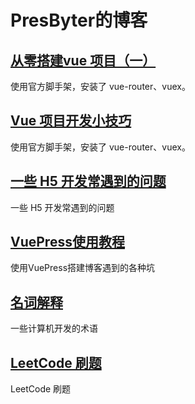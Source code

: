 <!-- ---
sidebar: auto
--- -->
# PresByter的博客

## [从零搭建vue 项目（一）](/blog/vuebuild01.md)
<!-- 2019-10-12 -->
使用官方脚手架，安装了 vue-router、vuex。

## [Vue 项目开发小技巧](/blog/vuedevtrick.md)
<!-- 2019-10-15 -->
使用官方脚手架，安装了 vue-router、vuex。

## [一些 H5 开发常遇到的问题](/blog/h5.md)
<!-- 2019-10-12 -->
一些 H5 开发常遇到的问题

## [VuePress使用教程](/blog/vuepress.md)
<!-- 2019-10-10 -->
使用VuePress搭建博客遇到的各种坑

## [名词解释](/blog/Glossary.md)
<!-- 2019-10-10 -->
一些计算机开发的术语

## [LeetCode 刷题](/blog/leetcode.md)
<!-- 2019-10-22 -->
LeetCode 刷题

<!-- ## 第二标题
::: tip
This is a tip
:::

::: warning
This is a warning
:::

::: danger
This is a dangerous warning
:::

## 测试代码
``` js
export default {
  name: 'MyComponent',
  // ...
}
```
### 测试高亮
``` js {4}
export default {
  data () {
    return {
      msg: 'Highlighted!'
    }
  }
}
``` -->
